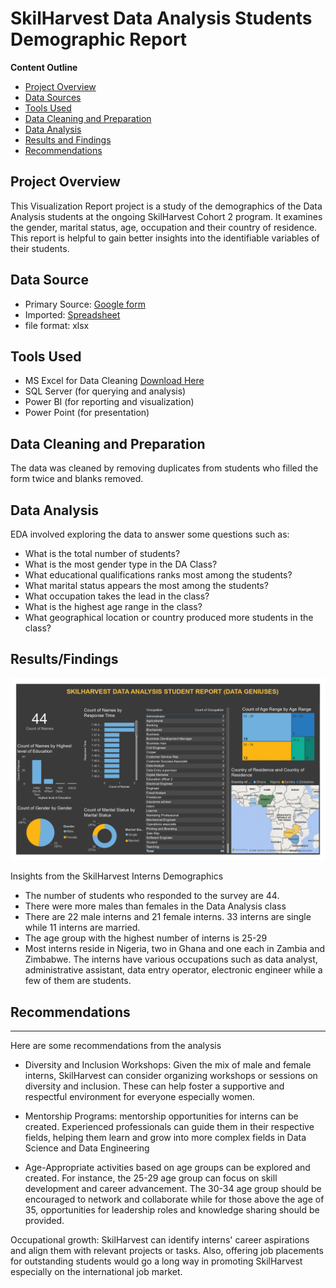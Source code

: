 # SkilHarvest Data Analysis Students Demographic Report

**Content Outline**
- [Project Overview](Project-Overview)
- [Data Sources](Data-Sources)
- [Tools Used](Tools-Used)
- [Data Cleaning and Preparation](Data-Cleaning-and-Preparation)
- [Data Analysis](Data-Analysis)
- [Results and Findings](Results-/-Findings)
- [Recommendations](Recommendations)

## Project Overview
This Visualization Report project is a study of the demographics of the Data Analysis students at the ongoing SkilHarvest Cohort 2 program. It examines the gender, marital status, age, occupation and their country of residence. This report is helpful to gain better insights into the identifiable variables of their students.

## Data Source
- Primary Source: [Google form](https://bit.ly/SkilHarvestClassData)
- Imported: [Spreadsheet]()
- file format: xlsx


## Tools Used
- MS Excel for Data Cleaning [Download Here](https://www.microsoft.com)
- SQL Server (for querying and analysis)
- Power BI (for reporting and visualization)
- Power Point (for presentation)

## Data Cleaning and Preparation

The data was cleaned by removing duplicates from students who filled the form twice and blanks removed.


## Data Analysis
  EDA involved exploring the data to answer some questions such as:
  - What is the total number of students?
  - What is the most gender type in the DA Class?
  - What educational qualifications ranks most among the students?
  - What marital status appears the most among the students?
  - What occupation takes the lead in the class?
  - What is the highest age range in the class?
  - What geographical location or country produced more students in the class?


## Results/Findings


![](viz_result.png)
                 
Insights from the SkilHarvest Interns Demographics

- The number of students who responded to the survey are 44.
- There were more males than females in the Data Analysis class
- There are 22 male interns and 21 female interns. 33 interns are single while 11 interns are married.
- The age group with the highest number of interns is 25-29
- Most interns reside in Nigeria, two in Ghana and one each in Zambia and Zimbabwe.
The interns have various occupations such as data analyst, administrative assistant, data entry operator, electronic engineer while a few of them are students.

## Recommendations
---
Here are some recommendations from the analysis

- Diversity and Inclusion Workshops: Given the mix of male and female interns, SkilHarvest can consider organizing workshops or sessions on diversity and inclusion. These can help foster a supportive and respectful environment for everyone especially women.

- Mentorship Programs: mentorship opportunities for interns can be created. Experienced professionals can guide them in their respective fields, helping them learn and grow into more complex fields in Data Science and Data Engineering

- Age-Appropriate activities based on age groups can be explored and created. For instance, the 25-29 age group can focus on skill development and career advancement. The 30-34 age group should be encouraged to network and collaborate while for those above the age of 35, opportunities for leadership roles and knowledge sharing should be provided.

Occupational growth: SkilHarvest can identify interns' career aspirations and align them with relevant projects or tasks. Also, offering job placements for outstanding students would go a long way in promoting SkilHarvest especially on the international job market.

